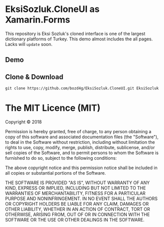 # EksiSozluk.CloneUI as Xamarin.Forms
This repository is Eksi Sozluk's cloned interface is one of the largest dictionary platforms of Turkey. This demo almost includes the all pages. Lacks will `update` soon.

## Demo

## Clone & Download
``` 
git clone https://github.com/bozd4g/EksiSozluk.CloneUI.git EksiSozluk
```

The MIT Licence (MIT)
=====================

Copyright © 2018

Permission is hereby granted, free of charge, to any person obtaining a copy of this software and associated documentation files (the "Software"), to deal in the Software without restriction, including without limitation the rights to use, copy, modify, merge, publish, distribute, sublicense, and/or sell copies of the Software, and to permit persons to whom the Software is furnished to do so, subject to the following conditions:

The above copyright notice and this permission notice shall be included in all copies or substantial portions of the Software.

THE SOFTWARE IS PROVIDED "AS IS", WITHOUT WARRANTY OF ANY KIND, EXPRESS OR IMPLIED, INCLUDING BUT NOT LIMITED TO THE WARRANTIES OF MERCHANTABILITY, FITNESS FOR A PARTICULAR PURPOSE AND NONINFRINGEMENT. IN NO EVENT SHALL THE AUTHORS OR COPYRIGHT HOLDERS BE LIABLE FOR ANY CLAIM, DAMAGES OR OTHER LIABILITY, WHETHER IN AN ACTION OF CONTRACT, TORT OR OTHERWISE, ARISING FROM, OUT OF OR IN CONNECTION WITH THE SOFTWARE OR THE USE OR OTHER DEALINGS IN THE SOFTWARE.
